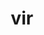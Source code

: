 ---
title: vir
meaning: man
pos: noun
stem: vir
genend: ī
abbgender: m.
abbgender2: masc.
gender: masculine
declension: second
---